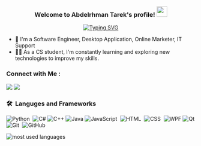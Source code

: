 
<h3 align="center">
  Welcome to Abdelrhman Tarek's profile!
  <img src="https://media.giphy.com/media/hvRJCLFzcasrR4ia7z/giphy.gif" width="28">
</h3>

<p align="center">
<a href="https://git.io/typing-svg"><img src="https://readme-typing-svg.herokuapp.com?font=Fira+Code&pause=1000&center=true&vCenter=true&width=459&lines=Software+Engineer%2C+Desktop+Application;Online+Marketer+and+IT+Support" alt="Typing SVG" /></a>
</p> 

- 🏢 I'm a Software Engineer, Desktop Application, Online Marketer, IT Support
- 👨‍💻 As a CS student, I'm constantly learning and exploring new technologies to improve my skills.


### Connect with Me :

<a href="https://www.linkedin.com/in/abdelrhman-tarek-263853240/" target="_blank"><img src="https://img.shields.io/badge/Abdelrhman%20Tarek-0077B5?style=for-the-badge&logo=Linkedin&logoColor=white"/></a>
<a href="https://t.me/https://t.me/boda_t" target="_blank"><img src="https://img.shields.io/badge/Abdelrhman%20Tarek-0077B5?style=for-the-badge&logo=Telegram&logoColor=white"/></a>

### 🛠 &nbsp;Languges and Frameworks
![Python](https://img.shields.io/badge/-Python%20-05122A?style=flat&logo=python)&nbsp;
![C#](https://img.shields.io/badge/-C%23-05122A?style=flat&logo=c-sharp&logoColor=white)
![C++](https://img.shields.io/badge/-C%2B%2B-05122A?style=flat&logo=c%2B%2B&logoColor=white)
![Java](https://img.shields.io/badge/-Java-05122A?style=flat&logo=java&logoColor=white)
![JavaScript](https://img.shields.io/badge/-JavaScript-05122A?style=flat&logo=javascript)&nbsp;
![HTML](https://img.shields.io/badge/-HTML-05122A?style=flat&logo=HTML5)&nbsp;
![CSS](https://img.shields.io/badge/-CSS-05122A?style=flat&logo=CSS3&logoColor=1572B6)&nbsp;
![WPF](https://img.shields.io/badge/-WPF-05122A?style=flat&logo=.net&logoColor=white)
![Qt](https://img.shields.io/badge/-Qt-05122A?style=flat&logo=qt&logoColor=white)
![Git](https://img.shields.io/badge/-Git-05122A?style=flat&logo=git)&nbsp;
![GitHub](https://img.shields.io/badge/-GitHub-05122A?style=flat&logo=github)&nbsp;





<img align="left" src="https://github-readme-stats.vercel.app/api/top-langs?username=yousefdergham&show_icons=true&locale=en&layout=compact&theme=radical" alt="most used languages" />

<br>
